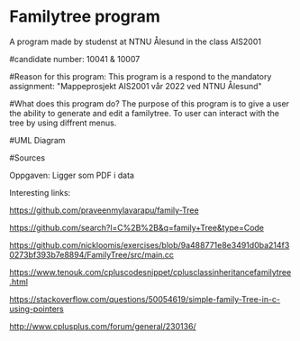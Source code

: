 # Familytree program
A program made by studenst at NTNU Ålesund in the class AIS2001

#candidate number:
10041 & 10007

#Reason for this program:
This program is a respond to the mandatory assignment: "Mappeprosjekt AIS2001 vår 2022 ved NTNU Ålesund"

#What does this program do?
The purpose of this program is to give a user the ability to generate and edit a familytree.
To user can interact with the tree by using diffrent menus. 

#UML Diagram



#Sources

Oppgaven:
Ligger som PDF i data

Interesting links:

https://github.com/praveenmylavarapu/family-Tree

https://github.com/search?l=C%2B%2B&q=family+Tree&type=Code

https://github.com/nickloomis/exercises/blob/9a488771e8e3491d0ba214f30273bf393b7e8894/FamilyTree/src/main.cc

https://www.tenouk.com/cpluscodesnippet/cplusclassinheritancefamilytree.html

https://stackoverflow.com/questions/50054619/simple-family-Tree-in-c-using-pointers

http://www.cplusplus.com/forum/general/230136/

